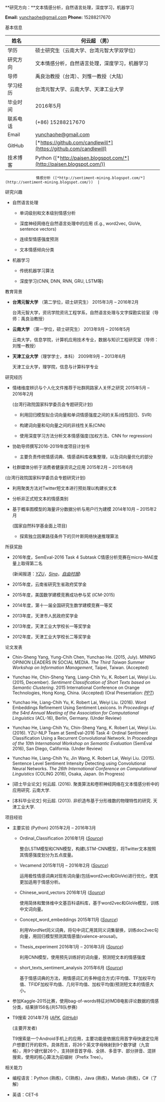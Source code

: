 ‍‍

**研究方向：**文本情感分析，自然语言处理，深度学习，机器学习

**Email:** yunchaohe@gmail.com **Phone:** 15288217670

基本信息

| 姓名     |     | 何云超 （男）                                                                               |
|----------|-----|---------------------------------------------------------------------------------------------|
| 学历     |     | 硕士研究生（云南大学、台湾元智大学双学位）                                                  |
| 研究方向 |     | 文本情感分析，自然语言处理，深度学习，机器学习                                              |
| 导师     |     | 禹良治教授（台湾）、刘惟一教授（大陆）                                                      |
| 学习经历 |     | 台湾元智大学、云南大学、天津工业大学                                                        |
| 毕业时间 |     | 2016年5月                                                                                   |
| 联系电话 |     | (+86) 15288217670                                                                           |
| Email    |     | yunchaohe@gmail.com                                                                         |
| GitHub   |     | [*https://github.com/candlewill*](https://github.com/candlewill)                            |
| 技术博客 |     | Python ([*http://paisen.blogspot.com/*](http://paisen.blogspot.com/))                       
                                                                                                               
                  情感分析 ([*http://sentiment-mining.blogspot.com/*](http://sentiment-mining.blogspot.com/))  |

研究兴趣

-   自然语言处理

    -   单词级别和文本级别情感分析

    -   深度神经网络在自然语言处理中的应用 (E.g., word2vec, GloVe, sentence vectors)

    -   连续型情感强度预测

    -   文本情感倾向分类

-   机器学习

    -   传统机器学习算法

    -   深度学习(CNN, DNN, RNN, GRU, LSTM等)

教育背景

-   **台湾元智大学** （第二学位，硕士研究生） 2015年3月 – 2016年2月

    台湾元智大学，资讯学院资讯工程学系，自然语言处理与文字探勘实验室（导师：禹良治教授）

-   **云南大学** （第一学位，硕士研究生） 2013年9月 – 2016年5月

    云南大学，信息学院，计算机应用技术专业，数据与知识工程研究室（导师：刘惟一教授）

-   **天津工业大学**（理学学士，本科） 2009年9月 – 2013年6月

    天津工业大学，理学院，信息与计算科学专业

研究经历

-   情绪维度辨识与个人化文件推荐于社群网路家人关怀之研究 2015年5月 – 2016年2月

    (台湾行政院国家科学委员会专题研究计划)

    -   利用回归模型拟合词向量和单词情感强度之间的关系(线性回归、SVR)

    -   构建词向量和句向量之间的非线性关系(CNN)

    -   使用深度学习方法分析文本情感强度(加权方法、CNN for regression)

-   协助导师撰写2016-2019年度项目计划书

    -   主要负责传统情感词典、情感语料库收集整理，以及词向量优化的部分

-   社群媒体分析于消费者健康资讯之应用 2015年2月 – 2015年6月

(台湾行政院国家科学委员会专题研究计划)

-   利用聚类方法对Twitter短文本进行预处理以构建长文本

-   分析非正式短文本的情感类别

<!-- -->

-   基于概率图模型的海量评分数据分析与用户行为建模 2014年10月 – 2015年2月

    (国家自然科学基金面上项目)

    -   探索独立因果路径条件下的贝叶斯网络快速推理算法

所获奖励

-   2016年度，SemEval-2016 Task 4 Subtask C情感分析竞赛在micro-MAE度量上取得第二名

    (新闻报道：[*YZU*](http://www.yzu.edu.tw/index.php/component/option,com_alphacontent/section,2/cat,1/task,view/id,11070/Itemid,236/lang,tw/)，[*Sina*](http://news.sina.com.tw/article/20160308/16309006.html)，[*自由时报*](http://news.ltn.com.tw/news/life/breakingnews/1624996))

-   2015年度，云南省研究生省政府奖学金

-   2015年度，美国数学建模竞赛成功参与奖 (ICM-2015)

-   2014年度，第十一届全国研究生数学建模竞赛一等奖

-   2013年度，天津市人民政府奖学金

-   2013年度，天津工业大学校长一等奖学金

-   2012年度，天津工业大学校长二等奖学金

论文发表

-   Chin-Sheng Yang, Yung-Chih Chen, Yunchao He. (2015, July). MINING OPINION LEADERS IN SOCIAL MEDIA. *The Third Taiwan Summer Workshop on Information Management*, Taipei, Taiwan. (Accepted)

-   Yunchao He, Chin-Sheng Yang, Liang-Chih Yu, K. Robert Lai, Weiyi Liu. (2015, December). *Sentiment Classification of Short Texts based on Semantic Clustering*. 2015 International Conference on Orange Technologies, Hong Kong, China. (Accepted) (Oral Presentation: [*PPT*](http://www.slideshare.net/YunchaoHe/yunchao-he-icot2015-59452942))

-   Yunchao He, Liang-Chih Yu, K. Robert Lai, Weiyi Liu. (2016). Word Embeddings Refinement Using Sentiment Lexicons. In *Proceedings of the 54rd Annual Meeting of the Association for Computational Linguistics* (ACL-16), Berlin, Germany. (Under Review)

-   Yunchao He, Liang-Chih Yu, Chin-Sheng Yang, K. Robert Lai, Weiyi Liu. (2016). YZU-NLP Team at SemEval-2016 Task 4: Ordinal Sentiment Classification Using a Recurrent Convolutional Network. In *Proceedings of the 10th International Workshop on Semantic Evaluation* (SemEval 2016), San Diego, California. (Under Review)

-   Yunchao He, Liang-Chih Yu, Jin Wang, K. Robert Lai, Weiyi Liu. (2015). Sentence Level Sentiment Intensity Detecting using Convolutional Neural Networks. *The 26th International Conference on Computational Linguistics* (COLING 2016), Osaka, Japan. (In Progress)

-   \[硕士毕业论文\] 何云超. (2016). 聚类算法和卷积神经网络在文本情感分析中的应用研究. 云南大学.

-   \[本科毕业论文\] 何云超. (2013). 非织造布基于分形维数的物理特性的研究. 天津工业大学.

项目经验

-   主要实验 (Python) 2015年2月 – 2016年3月

    -   Ordinal\_Classification 2016年1月 ([*Source*](https://github.com/candlewill/Ordinal_classification))

        整合LSTM模型和CNN模型，构建LSTM-CNN模型，将Twitter文本按照其情感强度划分为五点度量。

    -   Vecamend 2015年11月 – 2016年2月 ([*Source*](https://github.com/candlewill/Vecamend-master2))

        运用极性情感词典对现有词向量(包括word2vec和GloVe)进行优化，使其更加适用于情感分析。

    -   Chinese\_word\_vectors 2016年1月 ([*Source*](https://github.com/candlewill/Chinsese_word_vectors))

        使用简体和繁体维中文基百科语料库，基于word2vec和GloVe模型，训练中文词向量。

    -   Concept\_word\_embeddings 2015年11月 ([*Source*](https://github.com/candlewill/Concept_word_embeddings))

        利用WordNet同义词典，将句中词汇用其同义词集替换，训练doc2vec句向量，用回归模型预测其情感值(valence-arousal)。

    -   Thesis\_experiment 2016年1月 – 2016年3月 ([*Source*](https://github.com/candlewill/Thesis_experiment))

        利用CNN模型，使用预先训练好的词向量，预测短文本的情感强度

    -   short\_texts\_sentiment\_analysis 2015年6月 ([*Source*](https://github.com/candlewill/short_texts_sentiment_analysis))

        基于情感词典的方法，用情感词汇的多种组合方式(平均值、TF加权平均值、TFIDF加权平均值、几何平均值、加权平均值)预测短文本的情感大小。

-   参加Kaggle-2015比赛，使用bag-of-words特征对IMDB电影评论数据的情感分类，结果排156名(共578队参赛)

-   T9搜索 2014年7月 ([*APK*](http://shouji.baidu.com/soft/item?docid=6658785&from=as&f=search_app_T9%E6%90%9C%E7%B4%A2%40list_1_title%404%40header_all_input), [*GitHub*](https://github.com/candlewill/T9Search))

    (主要开发者)

    T9搜索是一个Android手机上的应用，主要功能是依据应用首字母快速定位用户想要打开的软件。具体而言，将26个英文字母映射到9个数字键（九宫格），用9个键代替26个，支持拼音首字母、全拼、多音字、部分拼音、混拼搜索，使用的核心算法为前缀树（Prefix Tree）。

相关能力

-   编程语言：Python (熟练)，C(熟练)，Java (熟练)，Matlab (熟练)，C\#（了解）

-   英语：CET-6
